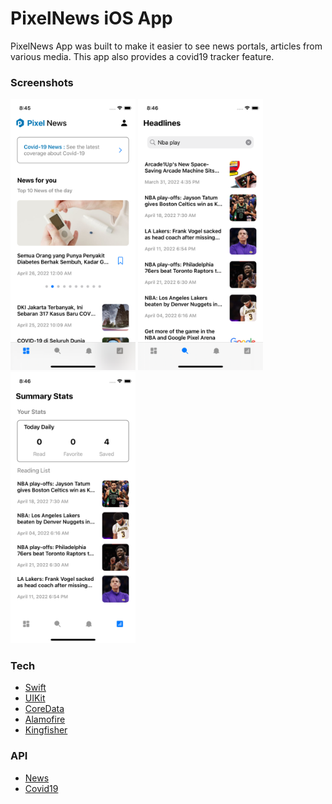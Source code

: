 # PixelNews iOS App #
PixelNews App was built to make it easier to see news portals, articles from various media. This app also provides a covid19 tracker feature.

### Screenshots ###
<img src="Screenshots/1.png" width="200"> <img src="Screenshots/3.png" width="200"> <img src="Screenshots/5.png" width="200"> 

### Tech ###
* [Swift](https://developer.apple.com/swift/)
* [UIKit](https://developer.apple.com/documentation/uikit)
* [CoreData](https://developer.apple.com/documentation/coredata)
* [Alamofire](https://github.com/Alamofire/Alamofire)
* [Kingfisher](https://github.com/onevcat/Kingfisher)

### API ###
* [News](https://newsapi.org)
* [Covid19](https://data.covid19.go.id/public/api/update.json)
